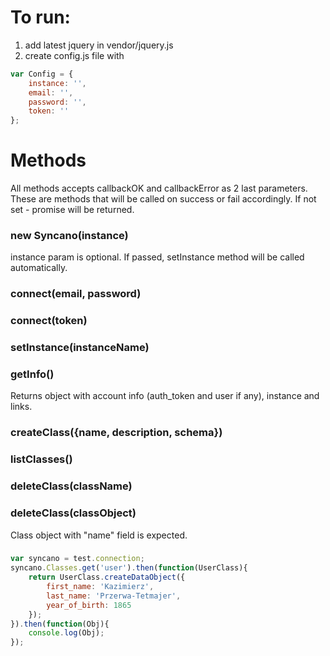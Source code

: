 # To run:

1. add latest jquery in vendor/jquery.js
2. create config.js file with

```javascript
var Config = {
	instance: '',
	email: '',
	password: '',
	token: ''
};
```

# Methods

All methods accepts callbackOK and callbackError as 2 last parameters. These are methods that will be called on success or fail accordingly. If not set - promise will be returned.

### new Syncano(instance)

instance param is optional. If passed, setInstance method will be called automatically.

### connect(email, password)

### connect(token)

### setInstance(instanceName)

### getInfo()

Returns object with account info (auth_token and user if any), instance and links.

### createClass({name, description, schema})

### listClasses()

### deleteClass(className)

### deleteClass(classObject)

Class object with "name" field is expected.


###

```javascript
var syncano = test.connection;
syncano.Classes.get('user').then(function(UserClass){
	return UserClass.createDataObject({
		first_name: 'Kazimierz',
		last_name: 'Przerwa-Tetmajer',
		year_of_birth: 1865
	});
}).then(function(Obj){
	console.log(Obj);
});
```